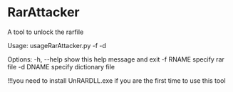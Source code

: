 # RarAttacker
A tool to unlock the rarfile

Usage: usageRarAttacker.py -f <rarfile> -d <dictionary>

Options:
  -h, --help  show this help message and exit
  -f RNAME    specify rar file
  -d DNAME    specify dictionary file

!!!you need to install UnRARDLL.exe if you are the first time to use this tool
